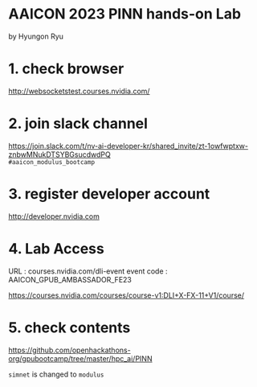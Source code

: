 # AAICON 2023 PINN hands-on Lab
by Hyungon Ryu


# 1. check browser 
http://websocketstest.courses.nvidia.com/

# 2. join slack channel 
https://join.slack.com/t/nv-ai-developer-kr/shared_invite/zt-1owfwptxw-znbwMNukDTSYBGsucdwdPQ  
`#aaicon_modulus_bootcamp `


# 3. register developer account 
http://developer.nvidia.com

# 4. Lab Access 
URL : courses.nvidia.com/dli-event
event code : AAICON_GPUB_AMBASSADOR_FE23

https://courses.nvidia.com/courses/course-v1:DLI+X-FX-11+V1/course/



# 5. check contents 
https://github.com/openhackathons-org/gpubootcamp/tree/master/hpc_ai/PINN 

`simnet` is changed to `modulus`
